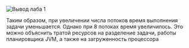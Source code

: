 
![Вывод лаба 1](https://github.com/Ne-Mobu-u-Ne-ToNu/labsParallel/assets/99840120/ad792898-56f7-4f1b-9274-af1e2c6e339b)

<p>Таким образом, при увеличении числа потоков время выполнения задачи уменьшается. Однако при 8 потоках время увеличилось. Это можно объяснить тратой ресурсов на разделение задачи, работы планировщика JVM, а также на загруженность процессора</p>
